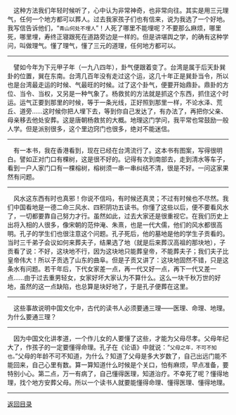 &emsp;这种方法我们年轻时候听了，心中认为非常神奇，也非常向往。其实是用三元理气，任何一个地方都可以葬人。过去我家孩子们也有信来，说为我选了一个好地。我写信告诉他们，“``青山何处不埋人``”！人死了哪里不能埋呢？不要那么麻烦，哪里死，哪里埋，寿终正寝跟死在道路旁边是一样的。但是讲堪舆之学，的确有这种学问，叫做理气。懂了理气，懂了三元的道理，任何地方都可以。
___
&emsp;譬如今年为下元甲子年（一九八四年），卦气便跟着变了。台湾是属于后天卦巽卦的位置，巽在东南。台湾几百年没有走过这个运，这几十年正是巽卦当令，所以也是台湾最走运的时候、气最旺的时候。过了这个卦气，便要开始鼎卦。鼎卦的方位、当令、当权，又另是一种气象了。杨救贫的方法就是抓这个东西，抓住这个时运。运气正要到那里的时候，等于一条光线，正好照到那里一样，不论水泽、荒丘、道旁……这时候你把人埋下去，等到你自己发达了，有办法了，再把你父亲、母亲移去他处安葬。这是唐朝杨救贫的大概。地理这门学问，我平常也常鼓励一般人学。但是派别很多，这个里边窍门也很多，绝对不能迷信。
___
&emsp;有一本书，我在香港看到，现在已经在台湾流行了。这本书有图案，写得很明白。譬如正对门口有棵树，这是很不好的。记得有次到南部去，走到清水等车子，看到一户人家门口有一棵榕树，榕树须一串一串纠结不清，很是不好。一问这家果然有问题。
___
&emsp;风水这东西有时也真邪！你说不信吗，有时候还真灵；不过有时候也不尽然。我们中国看地是一德二命三风水、四积阴功五读书。你懂了这些以后，便不要看风水了，一切都要靠自己努力才行。虽然如此，过去大家还是很重视它。在我们历史上出将入相的人很多，像宋朝的范仲淹、朱熹，也是一代大儒，他们的风水都很高明。孔子的学生们也很注意这个问题。孔子死后，他的墓地是他的学生子贡看的。当时三千弟子会议如何来葬夫子，结果选了地（就是后来葬汉高祖的那块地），子贡看了说：不好，这块地不行，因为这块地只能葬皇帝，不能葬夫子；我们夫子比皇帝伟大！所以子贡选了山东的曲阜。但是子贡又讲了：这块地固然不错，只是这条水有问题。若干年后，下代女家差一点，再一代又好一点，再下一代又差一点……由于过去重男轻女，女家好坏大家认为不算什么。这么一块千秋万世的好地，虽然的这一点缺陷，也总算是块好地了，于是孔子便葬在这里。
___
&emsp;这些事故说明中国文化中，古代的读书人必须要通三理——医理、命理、地理。为什么要通三理？
___
&emsp;因为中国文化讲孝道，一个作儿女的人要懂了这些，才能为父母尽孝。父母年纪大了，作孩子的一定要懂得命理。孔子在《论语》中就说：“``父母之年，不可不知也。``”父母的年龄不可不知道，为什么？知道了父母是多大岁数了，自己出远门能不能回来，自己心里有数。算一算知道什么时候是个关口，怕有麻烦，早点准备，要特别小心。第二点，万一有病了，自己懂得医理，知道治疗。不幸死了呢？懂得地理，找个地方安葬父母。所以一个读书人就要能懂得命理、懂得医理、懂得地理。
___
[返回目录](../../../master/README.md#目录)